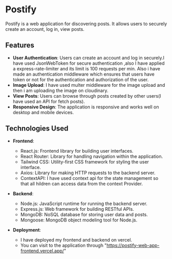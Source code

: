 # Postify

Postify is a web application for discovering posts. It allows users to securely create an account, log in, view posts.

## Features

- **User Authentication**: Users can create an account and log in securely.I have used JsonWebToken for secure authentication ,also I have applied a express-rate-limiter and its limit is 100 requests per min.
   Also i have made an authentication middleware which ensures that users have token or not for the authentication and authorization of the user.
- **Image Upload**: I have used multer middleware for the image upload and then i am uploading the image on cloudinary.
- **View Posts**: Users can browse through posts created by other users(I have used an API for fetch posts).
- **Responsive Design**: The application is responsive and works well on desktop and mobile devices.

## Technologies Used

- **Frontend**:
  - React.js: Frontend library for building user interfaces.
  - React Router: Library for handling navigation within the application.
  - Tailwind CSS: Utility-first CSS framework for styling the user interface.
  - Axios: Library for making HTTP requests to the backend server.
  - ContextAPI: I have used context api for the state management so that all hildren can access data from the context Provider.

- **Backend**:
  - Node.js: JavaScript runtime for running the backend server.
  - Express.js: Web framework for building RESTful APIs.
  - MongoDB: NoSQL database for storing user data and posts.
  - Mongoose: MongoDB object modeling tool for Node.js.

- **Deployment**:
  - I have deployed my frontend and backend on vercel.
  - You can visit to the application through "https://postify-web-app-frontend.vercel.app/"


